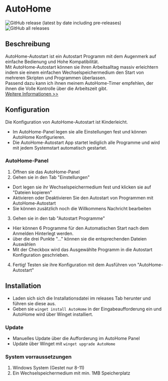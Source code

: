 # AutoHome
![GitHub release (latest by date including pre-releases)](https://img.shields.io/github/v/release/luca-alexander-thomas/AutoHome?color=green&include_prereleases&label=Version&logo=Windows)  ![GitHub all releases](https://img.shields.io/github/downloads/luca-alexander-thomas/AutoHome/total)
<br>

## Beschreibung
AutoHome-Autostart ist ein Autostart Programm mit dem Augenmerk auf einfache Bedienung und Hohe Kompatibilität.
<br>
Mit AutoHome-Autostart können sie ihren Arbeitsalltag massiv erleichtern indem sie einem einfachen Wechselspeichermedium den Start von mehreren Skripten und Programmen überlassen.
<br>
Passend dazu kann ich ihnen meinem AutoHome-Timer empfehlen, der ihnen die Volle Kontrolle über die Arbeitszeit gibt.
<br>
[Weitere Informationen >>](https://github.com/luca-alexander-thomas/AutoHome-Timer)

## Konfiguration
Die Konfiguration von AutoHome-Autostart ist Kinderleicht.
- Im AutoHome-Panel legen sie alle Einstellungen fest und können AutoHome Konfigurieren.
- Die AutoHome-Autostart App startet lediglich alle Programme und wird mit jedem Systemstart automatisch gestartet.

### AutoHome-Panel
1. Öffnen sie das AutoHome-Panel
2. Gehen sie in den Tab "Einstellungen"
  - Dort legen sie ihr Wechselspeichermedium fest und klicken sie auf "Dateien kopieren"
  - Aktivieren oder Deaktivieren Sie den Autostart von Programmen mit AutoHome-Autostart
  - Sie können zusätzlich noch die Willkommens Nachricht bearbeiten
3. Gehen sie in den tab "Autostart Programme"
  - Hier können 6 Programme für den Automatischen Start nach dem Anmelden Hinterlegt werden.
  - über die drei Punkte "..." können sie die entsprechenden Dateien Auswählen
  - Mit der Checkbox wird das Ausgewählte Programm in die Autostart Konfiguration geschrieben.
4. Fertig! Testen sie ihre Konfiguration mit dem Ausführen von "AutoHome-Autostart"


## Installation
- Laden sich sich die Installationsdatei im releases Tab herunter und führen sie diese aus.
- Geben sie `winget install AutoHome` in der Eingabeaufforderung ein und AutoHome wird über Winget installiert.

### Update
- Manuelles Update über die Aufforderung im AutoHome Panel
- Update über Winget mit `winget upgrade AutoHome`


### System vorraussetzungen

1. Windows System (Gestet nur 8-11)
2. Ein Wechselspeichermedium mit min. 1MB Speicherplatz
